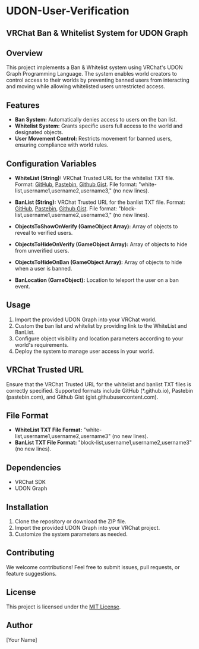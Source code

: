 # UDON-User-Verification
## VRChat Ban & Whitelist System for UDON Graph

## Overview

This project implements a Ban & Whitelist system using VRChat's UDON Graph Programming Language. The system enables world creators to control access to their worlds by preventing banned users from interacting and moving while allowing whitelisted users unrestricted access.

## Features

- **Ban System:** Automatically denies access to users on the ban list.
- **Whitelist System:** Grants specific users full access to the world and designated objects.
- **User Movement Control:** Restricts movement for banned users, ensuring compliance with world rules.

## Configuration Variables

- **WhiteList (String):** VRChat Trusted URL for the whitelist TXT file. Format: [GitHub](*.github.io), [Pastebin](pastebin.com), [Github Gist](gist.githubusercontent.com). File format: "white-list,username1,username2,username3," (no new lines).

- **BanList (String):** VRChat Trusted URL for the banlist TXT file. Format: [GitHub](*.github.io), [Pastebin](pastebin.com), [Github Gist](gist.githubusercontent.com). File format: "block-list,username1,username2,username3," (no new lines).

- **ObjectsToShowOnVerify (GameObject Array):** Array of objects to reveal to verified users.
- **ObjectsToHideOnVerify (GameObject Array):** Array of objects to hide from unverified users.
- **ObjectsToHideOnBan (GameObject Array):** Array of objects to hide when a user is banned.
- **BanLocation (GameObject):** Location to teleport the user on a ban event.

## Usage

1. Import the provided UDON Graph into your VRChat world.
2. Custom the ban list and whitelist by providing link to the WhiteList and BanList.
3. Configure object visibility and location parameters according to your world's requirements.
4. Deploy the system to manage user access in your world.

## VRChat Trusted URL

Ensure that the VRChat Trusted URL for the whitelist and banlist TXT files is correctly specified. Supported formats include GitHub (*.github.io), Pastebin (pastebin.com), and Github Gist (gist.githubusercontent.com).

## File Format

- **WhiteList TXT File Format:** "white-list,username1,username2,username3" (no new lines).
- **BanList TXT File Format:** "block-list,username1,username2,username3" (no new lines).

## Dependencies

- VRChat SDK
- UDON Graph

## Installation

1. Clone the repository or download the ZIP file.
2. Import the provided UDON Graph into your VRChat project.
3. Customize the system parameters as needed.

## Contributing

We welcome contributions! Feel free to submit issues, pull requests, or feature suggestions.

## License

This project is licensed under the [MIT License](LICENSE).

## Author

[Your Name]
